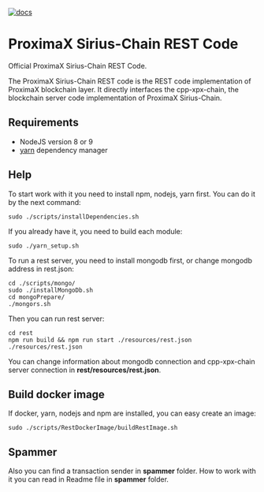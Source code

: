 [![docs](badges/docs--green.svg)](https://bcdocs.xpxsirius.io)

# ProximaX Sirius-Chain REST Code #

Official ProximaX Sirius-Chain REST Code.

The ProximaX Sirius-Chain REST code is the REST code implementation of ProximaX blockchain layer. It directly interfaces the cpp-xpx-chain, the blockchain server code implementation of ProximaX Sirius-Chain.

## Requirements

- NodeJS version 8 or 9
- [yarn][yarn] dependency manager

[yarn]: https://yarnpkg.com/lang/en/

## Help

To start work with it you need to install npm, nodejs, yarn first.
You can do it by the next command:
```
sudo ./scripts/installDependencies.sh
```

If you already have it, you need to build each module:
```
sudo ./yarn_setup.sh
```

To run a rest server, you need to install mongodb first, or change mongodb address in rest.json:
```
cd ./scripts/mongo/
sudo ./installMongoDb.sh
cd mongoPrepare/
./mongors.sh
```
Then you can run rest server:
```
cd rest
npm run build && npm run start ./resources/rest.json ./resources/rest.json
```

You can change information about mongodb connection and cpp-xpx-chain server connection in **rest/resources/rest.json**.

## Build docker image

If docker, yarn, nodejs and npm are installed, you can easy create an image:

```
sudo ./scripts/RestDockerImage/buildRestImage.sh
```

## Spammer

Also you can find a transaction sender in **spammer** folder. How to work with it you can read in Readme file in **spammer** folder.
